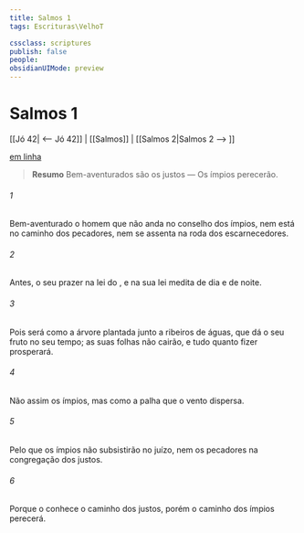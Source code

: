 ```yaml
---
title: Salmos 1
tags: Escrituras\VelhoT

cssclass: scriptures
publish: false
people:
obsidianUIMode: preview
---
```


# Salmos 1
[[Jó 42| <-- Jó 42]] | [[Salmos]] | [[Salmos 2|Salmos 2 --> ]]

[em linha](https://churchofjesuschrist.org/study/scriptures/ot/ps/1?lang=por)

> __Resumo__
Bem-aventurados são os justos — Os ímpios perecerão.

###### 1 
Bem-aventurado o homem que não anda no conselho dos ímpios, nem está no caminho dos pecadores, nem se assenta na roda dos escarnecedores.

###### 2 
Antes,  o seu prazer na lei do , e na sua lei medita de dia e de noite.

###### 3 
Pois será como a árvore plantada junto a ribeiros de águas, que dá o seu fruto no seu tempo; as suas folhas não cairão, e tudo quanto fizer prosperará.

###### 4 
Não  assim os ímpios, mas  como a palha que o vento dispersa.

###### 5 
Pelo que os ímpios não subsistirão no juízo, nem os pecadores na congregação dos justos.

###### 6 
Porque o  conhece o caminho dos justos, porém o caminho dos ímpios perecerá.

